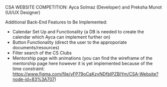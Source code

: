 CSA WEBSITE COMPETITION: Ayca Solmaz (Developer) and Preksha Munot (UI/UX Designer)

Additional Back-End Features to Be Implemented:
- Calendar Set Up and Functionality (a DB is needed to create the calendar which Ayca can implement further on)
- Button Functionality (direct the user to the approporiate documents/resources)
- Filter search of the CS Clubs
- Mentorship page with animations (you can find the wireframe of the mentorship page here however it is yet implemented because of the time constraint: 
  https://www.figma.com/file/vFP79oCaKzyNDfbIPZBIYm/CSA-Website?node-id=83%3A707)

